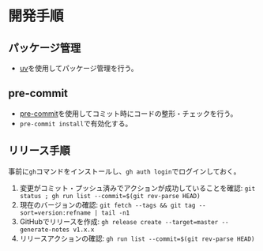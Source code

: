 # 開発手順

## パッケージ管理

- [uv](https://docs.astral.sh/uv/)を使用してパッケージ管理を行う。

## pre-commit

- [pre-commit](https://pre-commit.com/)を使用してコミット時にコードの整形・チェックを行う。
- `pre-commit install`で有効化する。

## リリース手順

事前に`gh`コマンドをインストールし、`gh auth login`でログインしておく。

1. 変更がコミット・プッシュ済みでアクションが成功していることを確認:
  `git status ; gh run list --commit=$(git rev-parse HEAD)`
2. 現在のバージョンの確認:
  `git fetch --tags && git tag --sort=version:refname | tail -n1`
3. GitHubでリリースを作成:
  `gh release create --target=master --generate-notes v1.x.x`
4. リリースアクションの確認:
  `gh run list --commit=$(git rev-parse HEAD)`
